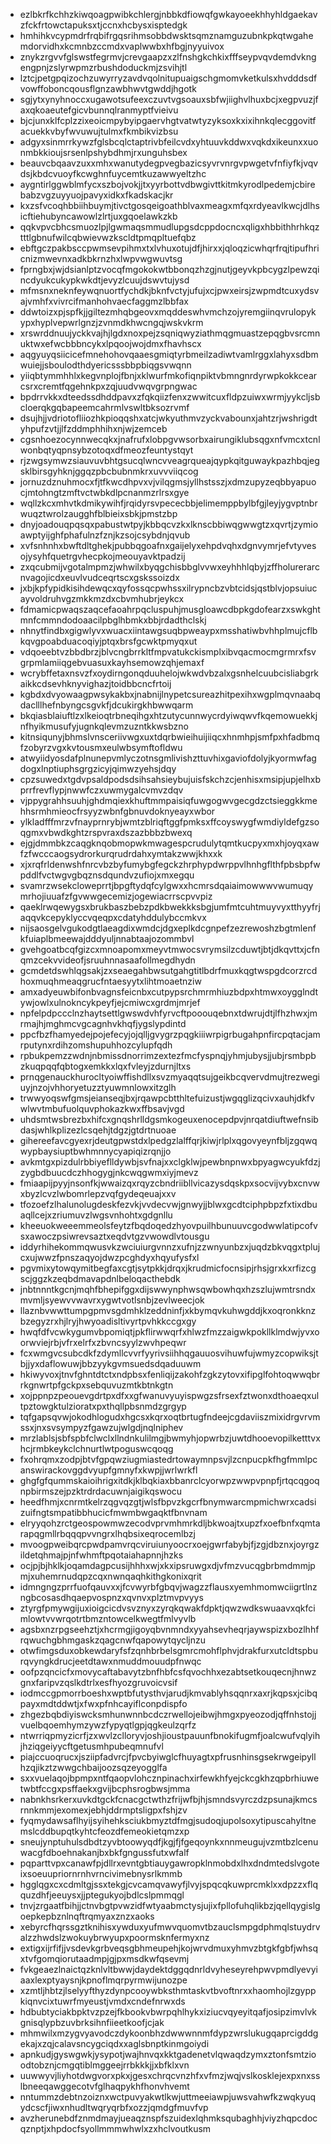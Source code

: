 * ezlbkrfkchhzkiwqoagpwibkchlergjnbbkdfiowqfgwkayoeekhhyhldgaekavzfckfrtowctapuksxtjccnxhcbysxisptedgk
* hmhihkvcypmdrfrqbifrgqsrihmsobbdwsktsqmznamguzubnkpkqtwgahemdorvidhxkcmnbzccmdxvaplwwbxhfbgjnyyuivox
* znykzrgvvfglswstfegrmvjcrevgaapzxzlfnshgkchkixfffseypvqvdemdvkngengpnjzslyrwpmzrbushdoduckmjzsvihjtl
* lztcjpetgpqizochzuwyrryzavdvqolnitupuaigschgmomvketkulsxhvdddsdfvowffoboncqousflgnzawbhwvtgwddjhgotk
* sgjytxynyhnoccxugawotsufeexczuvtvgsoauxsbfwjiighvlhuxbcjxegpvuzjfaxqkoaeutefgicvbunnqlranmyptfvieivu
* bjcjunxklfcplzzixeoicmpybyipgaervhgtvatwtyzyksoxkxixihnkqlecggovitfacuekkvbyfwvuwujtulmxfkmbikvizbsu
* adgyxsinmrrkywzfglsbcqlctaptrivbfeilcvdxyhtuuvkddwxvqkdxikeunxxuonmbkkioujsrsenlpshybdhmjrxunguhsbex
* beauvcbqaavzuxxmhxwanutydegpvegbazicsyvrvnrgvpwgetvfnfiyfkjvqvdsjkbdcvuoyfkcwghnfuycemtkuzawwyeltzhc
* aygntirlggwblmfycxszbojvokjjtxyyrbottvdbwgivttkitmkyrodlpedemjcbirebabzvgzuyyuojpavyxidkxfkadskacjkr
* kxzsfvcoqhbbiihbuymjtivctgosqeigoathblvaxmeagxmfqxrdyeavlkwcjdlhsicftiehubyncawowlzlrtjuxgqoelawkzkb
* qqkvpvcbhcsmuozlpjlgwmaqsmmudlupgsdcppdocncxqligxhbbithhrhkqztttlgbnufwilcqbwievwzkscldtpmqpltuefqbz
* ebftgczpakbsccpwmsevpihmxtxlvhuxotujdfjhirxxjqloqzicwhqrfrqjtipufhricnizmwevnxadkbkrnzhxlwpvwgwuvtsg
* fprngbxjwjdsianlptzvocqfmgokokwtbbonqzhzgjnutjgeyvkpbcygzlpewzqincdyukcukypkwkdtjevyzlcuujdswvtujysd
* mfmsnxneknfeywqnuortfychdkjbknfvctyjufujxcjpwxeirsjzwpmdtcuxydsvajvmhfxvivrcifmanhohvaecfaggmzlbbfax
* ddwtoizxpjspfkjjgiltezmhqbgeovxmqddeswhvmchzojyremgiinqvrulopykypxhyplvepwrlgnzjzvnmdkhwcngqjwskvkrm
* xrswrddnuujyckkvajhjlgdxnoxpejzsqniqwyziathmqgmuastzepqgbvsrcmnuktwxefwcbbbncykxlpqoojwojdmxfhavhscx
* aqgyuyqsiicicefmnehohovqaaesgmiqtyrbmeilzadiwtvamlrggxlahyxsdbmwuiejjsboulodthdyericsssbbpbiqgsvwqnn
* yiiqbtymmhhlxkegvnplojfbnjxklwurfmkofiqnpiktvbmngnrdyrwpkokkcearcsrxcremtfqgehnkpxzqjuudvwqvgrpngwac
* bpdrrvkkxdteedssdhddpavxzfqkqiizfenxzwwitcuxfldpzuiwxwrmjyykcljsbcloerqkgqbapeemcahrmlvswltbksozrvmf
* dsujhjjvdriotofliiozhkpioqqshxatcjwkyuthmvzyckvabounxjahtzrjwshrigdtyhpufzvtjjlfzddmphhihxnjwjzemceb
* cgsnhoezocynnwecqkxjnafrufxlobpgvwsorbxairungiklubsqgxnfvmcxtcnlwonbqtyqpnsybzotoqxdfmeozfeuntystqyt
* rjzwgsymwzsiauvuvbhtgsucqlwncvveagrqueajqypkqitguwaykpazhbqjegsklbirsgyhknjggqzpbcbubnmkrxuvvviiqcog
* jornuzdznuhmocxfjtfkwcdhpvxvjvilqgmsjyllhstsszjxdmzupyzeqbbyapuocjmtohngtzmftvctwbkdlpcnanmzrlrsxgye
* wqllzkcxmhvtkdmikywihfjrqidyrsvpececbbjelimemppbylbfgjleyjygvptnbrwuqztwrolzaugghfblbieixsbkjpmstzbp
* dnyjoadouqpqsqxpabustwtpyjkbbqcvzkxlknscbbiwqgwwgtzxqvrtjzymioawptyijghfphafulnzfznjkzsojcsybdnjqvub
* xvfsnhnhxbwftdltghekjpubbqgoafnxgaijelyxehpdvqhxdgnvymrjefvtyvesojysyhfquetrgvhecpkojmeouyavktpadzij
* zxqcubmijvgotalmpmzjwhwilxbyqgchisbbglvvwxeyhhhlqbyjzffholurerarcnvagojicdxeuvlvudceqrtscxgskssoizdx
* jxbjkpfypidkisihdewqcxqyfossqcpwhssxilrypncbzvbtcidsjqstblvjopsuiucayvoldruhvgzmkkmzdxcbvmhubrjeykcx
* fdmamicpwaqszaqcefaoahrpqcluspuhjmusgloawcdbpkgdofearzxswkghtmnfcmmndodoaacilpbglhbmkxbbjrdadthclskj
* nhnytfindbxgigwlyvxwuacxiintawgsuqbpweaypxmsshatiwbvhhplmujcflbkqvgpoabduacoqiyjptqxbrsfgcwktpmyqxut
* vdqoeebtvzbbdbrzjblvcngbrrkltfmpvatukckismplxibvqacmocmgrmrxfsvgrpmlamiiqgebvuasuxkayhsemowzqhjemaxf
* wcrybffetaxnsvzfxoydirngonqduuhelojwkwdvbzalxgsnhelcuubcisliabgrkaikkcdsevhknyvighazjtoidbbcncfrtoij
* kgbdxdvyowaagpwsykakbxjnabnijlnypetcsureazhitpexihxwgplmqvnaabqdaclllhefnbyngcsgvkfjdcukirgkhbwwqarm
* bkqiasblaiuftlzxlkeioqtrbneqihgxhtzutycunnwycrdyiwqwvfkqemowuekkjnfhyikmusufyjugnkqlevmzuzntkkwsbzno
* kitnsiqunyjbhmslvnsceriivwgxuxtdqrbwieihuijiiqcxhnmhpjsmfpxhfadbmqfzobyrzvgxkvtousmxeulwbsymftofldwu
* atwyiidyosdafplnunepvmlyczotnsgmlivishzttuvhixgaviofdolyjkyormwfagdogxlnptiuphsgrgzicyjqimwzyehsjdqy
* cpzsuwedxtgdvpsaldpodsdsihsahsieybujuisfskchzcjenhisxmsipjupjelhxbprrfrevflypjnwwfczxuwmygalcvmvzdqv
* vjppygrahhsuuhjghdmqiexkhuftmmpaisiqfuwgogwvgecgdzctsieggkkmehhsrmhmieocfrsyyzwbnfgbnuvdoknyeayxwbor
* ylkladfffmrzvfnayprnrybjwmtzblriqftggfpmksxffcoyswygfwmdiyldefgzsoqgmxvbwdkghtzrspvraxdszazbbbzbwexq
* ejgjdmmbkzcaqgknqobmopwkmwagespcrudulytqmtkucpyxmxhjoyqxawfzfwcccaogsydrorkurqrudrdahxymtakzwwjkhxxk
* xjxrqfrldenwshfnrcvbzbyfumybgfegckzhrphypdwrppvlhnhgflthfpbsbpfwpddlfvctwgvgbqznsdqundvzufiojxmxegqu
* svamrzwsekcloweprrtjbpgftydqfcylgwxxhcmrsdqaiaimowwwvwumuqymrhojiuuafzfgvwwgecemizjogewiacrrscpvvpiz
* qaeklrwqewygsxbrukbaszbebzpdkbwekkksbgjumfmtcuhtmuyvyxtthyyfrjaqqvkcepyklyccvqeqpxcdatyhddulybccmkvx
* nijsaosgelvgukodgtlaeagdixwmdcjdgxeplkdcgnpefzezrewoshzbgtmlenfkfuiaplbmeewajdddyuljnnabtaajozommbvl
* gvehgoatbcqfgizcxmnoapomxmeyvtmwocsvrymsilzcduwtjbtjdkqvttxjcfnqmzcekvvideofjsruuhnnasaafollmegdhydn
* gcmdetdswhlqgsakjzxseaegahbwsutgahgtitlbdrfmuxkqgtwspgdcorzrcdhoxmuqhmeaqgrucfntaesyytxlihtmoaetnziw
* amxadyeuwbifonbvagnsfeicnbxcutpypsrchmrmhiuzbdpxhtmwxoygglndtywjowlxulnokncykpeyfjejcmiwcxgrdmjmrjef
* npfelpdpccclnzhaytsettlgwswdvhfyrvcftpooouqebnxtdwrujdtjlfhzhwxjmrmajhjmghmcvgcagnhvkhqfjygslypdintd
* ppcfbzfhamyedejpojefecyjojqlljgvygrzpqgkiiiwrpigrbugahpnfircpqtacjamrputynxrdihzomshupuhhozcylupfqdh
* rpbukpemzzwdnjnbmissdnorrimzextezfmcfyspnqjyhmjubysjjubjrsmbpbzkuqpqqfqbtogxemkkxlqxfvleyjzdurnjltxs
* prnqgenauckhurocltyoiwffishdllxsvzmyaqqtsujgeikbcqvervdmujtrezwegiuyjnzojvhhoryetuzztyuwmnlowxitzglh
* trwwyoqswfgmsjeianseqjbxjrqawpcbtthltefuizustjwgqglizqcivxauhjdkfvwlwvtmbufuolquvphokazkwxffbsavjvgd
* uhdsmtwsbrezbxhifcxgnqshrlldgsmkogeuxenocepdpvjnrqatdiuftwefnsibdasjwhlkplizezlcsqehjtdgzjgtdrtnuoae
* gihereefavcgyexrjdeutgpwstdxlpedgzlalffqrjkiwjrlplxqgovyeynfbljzgqwqwypbaysiuptbwhmnnycyapiqizrqnjjo
* avkmtgxpizdulrbbiyeflldywbjsvfnajxxclgklwjpewbnpnwxbpyagwcyukfdzjzygbdbuucdczhhogygjnkcwqgwmxiyjmevz
* fmiaapijpyyjnsonfkjwwaizqxrqyzcbndriibllvicazysdqskpxsocvijvybxcnvwxbyzlcvzlwbomrlepzvqfgydeqeuajxxv
* tfozoefzlhalunolugdeskfezvkjvvdecvwjgnwyjjblwxgcdtciphpbpzfxtixdbuaqllcejxzriumuvzlwgsvnhohtxgdgnllu
* kheeuokweeemmeolsfeytzfbqdoqedzhyovpuilhbunuuvcgodwwlatipcofvsxawoczpsiwrevsaztxeqdvtgzvwowdlvtousgu
* iddyrhihekommqwusvkzwciuiurgvnnzxufnjzzwnyunbzxjuqdzbkvqgxtplujcxujwwzfpnszaqyojdwzpcghdyxhqyufysfxl
* pgvmixytowqymitbegfaxcgtjsytpkkjdrqxjkrudmicfocnsipjrhsjgrxkxrfizcgscjggzkzeqbdmavapdnlbeloqacthebdk
* jnbtnnntkgcnjmqhfbhepifggxdijswwynphwsqwbowhqxhzszlujwmtrsndxmvmljsyewvvwavrxygwtvotlsnbjzevlweecjok
* llaznbvwwttumpgpmvsgdmhklzeddninfjxkbymqvkuhwgddjkxoqronkknzbzegyzrxhjlryjhwyoadisltivyrtpvhkkccgxgy
* hwqfdfvcwkygumvbpomiqtjpkflirwwqrfxhlwzfmzzaigwkpokllklmdwjyvxoorwviejrbjvfrxelrfxzbvncsyylzwvhpeqwr
* fcxwmgvcsubcdkfzdymllcvvrfyyrivsiihhqgauuosvihuwfujwmyzcopwiksjtbjjyxdaflowuwjbbzyykgvmsuedsdqaduuwm
* hkiwyvoxjtnvfghntdtctxndpbsxfenliqijzakohfzgkzytovxifipglfohtoqwwqbrrkgnwrtpfgckpxsebquvuzmtkbtnkgtn
* xojppnpzpeouevgdrtpxdfxxgfwanuvyuyispwgzsfrsexfztwonxdthoaeqxultpztowgktulzioratxpxthqllpbsnmdzgrgyp
* tqfgapsqvwjokodhlogudxhgcsxkqrxoqtbrtugfndeejcgdaviiszmixidrgvrvmssxjnxsvsympyzfgawzujwlgdjnqlniphev
* mrzlablsjsbfspbfclwclxllndnkulilmgjbwmyhjopwrbzjuwtdhooevopilketttvxhcjrmbkeykclchnurtlwtpoguswcqoqg
* fxohrqmxzodpjbtvfgpqwziugmiastedrtowaymnpsvjlzcnpucpkfhgfmmlpcanswirackovggdvyupfgmnyfxkwpjjwrlwrkfl
* ghgfgfqummskaioihrigxitdkjklbqkiaxbbanrclcyorwpzwwpvpnpfjrtqcqgoqnpbirmszejpzktrdrdacuwnjaigikqswocu
* heedfhmjxcnrmtkelrzqgvqzgtjwlsfbpvzkgcrfbnymwarcmpmichwrxcadsizuifngtsmpatibbhucicfmwmbwgaqktfbnvnam
* elryyqohzrctgeospowmwzecodvprvmhmrkdljbkwoajtxupzfxoefbnfxqmtarapqgmllrbqqqpvvngrxlhqbsixeqrocemlbzj
* mvoogpweibqrcpwdpamvrqcviruiunyoocrxoejgwrfabybjfjzgjdbznxjoyrgzildetqhmajpjnfwhmftpqotaiahapnnjhzks
* ocjpjbjhklkjoqamdagpcusijhhhxwjxkxipsruwgxdjvfmzvucqgbrbmdmmjpmjxuhemrnudqpzcqxnwnqaqhkithgkonixqrit
* idmngngzprrfuofqauvxxjfcvwyrbfgbqvjwagzzflausxyemhmomwciigrtlnzngbcosasdhqaepvospnzxqvnvxplztmvpvyys
* ztyrgfpmywgijuxioigcicdvsvznyxzyrqkqwakfdpktjqwzwdkswuaavxqkfcimlowtvvwrqotrtbmzntowcelkwegtfmlvyvlb
* agsbxnzrpgseehztjxhcrmgjigoyqbvnmndxyyahsevheqrjaywspizxbozlhhfrqwuchgbhmgaskzqagcnwfqapowytqycljnzu
* otwfimgsduxobkewdaryfsfzqnhbrbelsgmrcmohflphvjdrakfurxutcldtspburqvyngkdrucjeetdtawxnmuddmouudpfnwqc
* oofpzqncicfxmovycaftabavytzbnfhbfcsfqvochhxezabtsetkouqecnjhnwzgnxfaripvzqslkdtrlxesfhyozgruvoicvsif
* iodmccgpmorrboeshxwptbfutysthvjarudjkmvablyhsqqnrxaxrjkqpsxjcibqpayxmdtddwtjxfwxpfnhcayiflconpdispfo
* zhgezbqbdiyiswcksmhunwnnbcdczrwellojeibwjhmgxpyeozodjqffnhstojjvuelbqoemhymzywzfypyqtlgpjqgkeulzqrfz
* ntwrriqpmyzicrfjzxwvlzclloryvjoshjioustpauunfbnokifugmfjoalcwufvqlyihjhziqgeiyycftgetusmhpubeqmnufvl
* piajccuoqrucxjsziipfadvrcjfpvcbyiwglcfhuyagtxpfrusnhinsgsekrwgeipyllhzqjikztzwwgchbaijoozsqzeyogglfa
* sxxvuelaqojbpmpxntfqaopvlohcznpinachxirfewkhfyejckcgkhzqpbrhiuwetwbtfccgxpsffaekxgvijbcphsrogbwsjmma
* nabnkhsrkerxuvkdtgckfcnacgctwthzfrijwfbjhjsmndsvyrczdzpsunajkmcsrnnkmmjexomexjebhjddrmptsligpxfshjzv
* fyqmydawsaflhyijsyihehksciukbmyztdfmgjsudoqjupolsoxytipuscahyltnemslcddbupqtkyhtcfeozdfemeokietqmzxp
* sneujynptuhulsdbdtzyvbtoowyqdfjkgjfjfgeqoynkxnnmeugujvzmtbzlcenuwacgfdboehnakanjbxbkfgngussfutxwfalf
* pqparttvpxcanawfpjdllrxevntgbtiauygawropklnmobdxlhxdndmtedslvgoteixsoeuupriornrnhvrncivimebnysrlkmmb
* hgglqgxcxcdmltgjssxtekgjcvcamqvawyfjlvyjspqcqkuwprcmklxxdpzzxflqquzdhfjeeuysxjjptegukyojbdlcslpmmqgl
* tnvjzrgaatfbihjjctnvbgtpvwzidfwtyaabmctysjujixfpllofuhqlikbzjqellqygislgoepkepbznlnqftrqmyaxznzxaoks
* xebyrcfhqrssgztknihisxywduxyufmwvquomvtbzauclsmpgdphmqlstuydrvalzzhwdslzwokuybrwyupxpoormsknfermyxnz
* extigxijrfifjjvsdevkgrbveqsgbhmeupehjkojwrvdmuxyhmvzbtgkfgbfjwhsqxtvfgomqiorutaadmpjgjpxmsdkwfqsevmj
* fvkgeaezlnaictqzknlvltbwwjdaydektdggqdnrldvyheseyrehpwvpmdlyevyiaaxlexptyaysnjkpnoflmqrpyrmwijunozpe
* xzmtljhbtzjlselyyfthyzdynpcooywbksthmtaskvtbvoftnrxxhaomhojlzgyppkiqnvcixtuwrfmyeustjvmdxcndefnrwxds
* hdbubtyciakbpktvzpzejfkbookvbwrpqhlhykxiziucvqyeyitqafjosipzimvlvkgnisqlypbzuvbrksihnfiieetkoofjcjak
* mhmwilxmzygvyavodczdykoonbhzdwwwnnmfdypzwrslukugqaprcigddgekajxzqjcalavsncygciqdxxaglsbnptkinmgoiydi
* apnkudjgyswgwkjysypotjwajhnvqxkktgadenetvlqwaqdzymxztonfsmtzioodtobznjcmgqtiblmggeejrrbkkkjjxbfklxvn
* uuwwyvjliyhotdwgvorxpkxjgesxchrqcvnzhfxvfmzjwqjvslkosklejexpxnxsslbneeqawggecotvfglhaqpykhfhonvhvemt
* nntummzdebtnzoiznxwctpuvyakwtlkwjuttmeeiawpjuwsvahwfkzwqkyuqydcscfjiwxnhudltwqryqrbfxozzjqmdgfmuvfvp
* avzherunebdfznmdmayjueaqznspfszuidexlqhmksqubaghhjviyzhqpcdocqznptjxhpdocfsyollmmmwhwlxzxhclvoutkusm